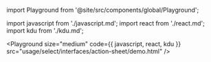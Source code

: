 import Playground from '@site/src/components/global/Playground';

import javascript from './javascript.md';
import react from './react.md';
import kdu from './kdu.md';

<Playground
  size="medium"
  code={{ javascript, react, kdu }}
  src="usage/select/interfaces/action-sheet/demo.html"
/>